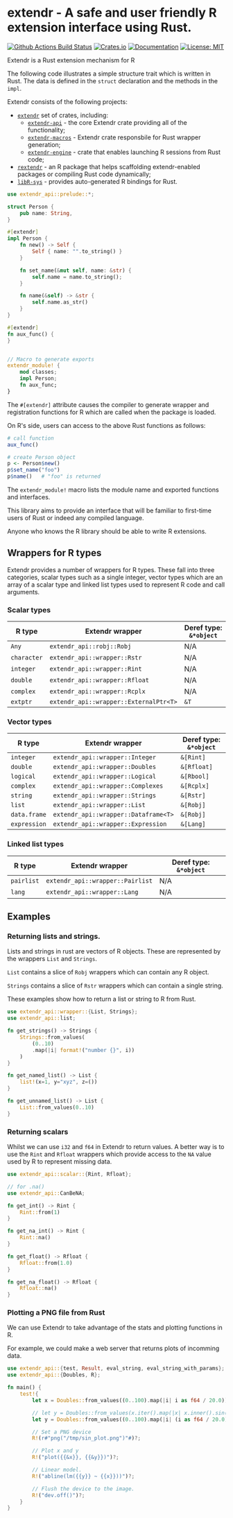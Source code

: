 # extendr - A safe and user friendly R extension interface using Rust.

[![Github Actions Build Status](https://github.com/extendr/extendr/workflows/Tests/badge.svg)](https://github.com/extendr/extendr/actions)
[![Crates.io](https://img.shields.io/crates/v/extendr-api.svg)](https://crates.io/crates/extendr-api)
[![Documentation](https://docs.rs/extendr-api/badge.svg)](https://docs.rs/extendr-api)
[![License: MIT](https://img.shields.io/badge/License-MIT-yellow.svg)](https://opensource.org/licenses/MIT)

Extendr is a Rust extension mechanism for R

The following code illustrates a simple structure trait
which is written in Rust. The data is defined in the `struct`
declaration and the methods in the `impl`.

Extendr consists of the following projects:

* [`extendr`](https://extendr.github.io/extendr) set of crates, including:
  * [`extendr-api`](https://extendr.github.io/extendr/extendr_api) - the core Extendr crate providing all of the functionality;
  * [`extendr-macros`](https://extendr.github.io/extendr/extendr_macros) - Extendr crate responsbile for Rust wrapper generation;
  * [`extendr-engine`](https://extendr.github.io/extendr/extendr_engine) - crate that enables launching R sessions from Rust code;
* [`rextendr`](https://extendr.github.io/rextendr/) - an R package that helps scaffolding extendr-enabled packages or compiling Rust code dynamically;
* [`libR-sys`](https://extendr.github.io/libR-sys) - provides auto-generated R bindings for Rust.

```rust
use extendr_api::prelude::*;

struct Person {
    pub name: String,
}

#[extendr]
impl Person {
    fn new() -> Self {
        Self { name: "".to_string() }
    }

    fn set_name(&mut self, name: &str) {
        self.name = name.to_string();
    }

    fn name(&self) -> &str {
        self.name.as_str()
    }
}

#[extendr]
fn aux_func() {
}


// Macro to generate exports
extendr_module! {
    mod classes;
    impl Person;
    fn aux_func;
}
```

The `#[extendr]` attribute causes the compiler to generate
wrapper and registration functions for R which are called
when the package is loaded.

On R's side, users can access to the above Rust functions as follows:

``` r
# call function
aux_func()

# create Person object
p <- Person$new()
p$set_name("foo")
p$name()   # "foo" is returned
```

The `extendr_module!` macro lists the module name and exported functions
and interfaces.

This library aims to provide an interface that will be familiar to
first-time users of Rust or indeed any compiled language.

Anyone who knows the R library should be able to write R extensions.

## Wrappers for R types

Extendr provides a number of wrappers for R types. These fall into
three categories, scalar types such as a single integer, vector
types which are an array of a scalar type and linked list
types used to represent R code and call arguments.

### Scalar types

R type|Extendr wrapper|Deref type: `&*object`
------|---------------|----------------------
`Any`|`extendr_api::robj::Robj`|N/A
`character`|`extendr_api::wrapper::Rstr`|N/A
`integer`|`extendr_api::wrapper::Rint`|N/A
`double`|`extendr_api::wrapper::Rfloat`|N/A
`complex`|`extendr_api::wrapper::Rcplx`|N/A
`extptr`|`extendr_api::wrapper::ExternalPtr<T>`|`&T`

### Vector types

R type|Extendr wrapper|Deref type: `&*object`
------|---------------|----------------------
`integer`|`extendr_api::wrapper::Integer`|`&[Rint]`
`double`|`extendr_api::wrapper::Doubles`|`&[Rfloat]`
`logical`|`extendr_api::wrapper::Logical`|`&[Rbool]`
`complex`|`extendr_api::wrapper::Complexes`|`&[Rcplx]`
`string`|`extendr_api::wrapper::Strings`|`&[Rstr]`
`list`|`extendr_api::wrapper::List`|`&[Robj]`
`data.frame`|`extendr_api::wrapper::Dataframe<T>`|`&[Robj]`
`expression`|`extendr_api::wrapper::Expression`|`&[Lang]`

### Linked list types

R type|Extendr wrapper|Deref type: `&*object`
------|---------------|----------------------
`pairlist`|`extendr_api::wrapper::Pairlist`|N/A
`lang`|`extendr_api::wrapper::Lang`|N/A

## Examples

### Returning lists and strings.

Lists and strings in rust are vectors of R objects.
These are represented by the wrappers `List` and `Strings`.

`List` contains a slice of `Robj` wrappers which can contain
any R object.

`Strings` contains a slice of `Rstr` wrappers which can
contain a single string.

These examples show how to return a list or string to
R from Rust.

```rust
use extendr_api::wrapper::{List, Strings};
use extendr_api::list;

fn get_strings() -> Strings {
    Strings::from_values(
        (0..10)
        .map(|i| format!("number {}", i))
    )
}

fn get_named_list() -> List {
    list!(x=1, y="xyz", z=())
}

fn get_unnamed_list() -> List {
    List::from_values(0..10)
}
```

### Returning scalars

Whilst we can use `i32` and `f64` in Extendr to return values.
A better way is to use the `Rint` and `Rfloat` wrappers which
provide access to the `NA` value used by R to represent missing
data.

```rust
use extendr_api::scalar::{Rint, Rfloat};

// for .na()
use extendr_api::CanBeNA;

fn get_int() -> Rint {
    Rint::from(1)
}

fn get_na_int() -> Rint {
    Rint::na()
}

fn get_float() -> Rfloat {
    Rfloat::from(1.0)
}

fn get_na_float() -> Rfloat {
    Rfloat::na()
}
```

### Plotting a PNG file from Rust

We can use Extendr to take advantage of the stats and plotting functions
in R.

For example, we could make a web server that returns plots of incomming data.

```rust
use extendr_api::{test, Result, eval_string, eval_string_with_params};
use extendr_api::{Doubles, R};

fn main() {
    test!{
        let x = Doubles::from_values((0..100).map(|i| i as f64 / 20.0));

        // let y = Doubles::from_values(x.iter().map(|x| x.inner().sin()));
        let y = Doubles::from_values((0..100).map(|i| (i as f64 / 20.0).sin()));

        // Set a PNG device
        R!(r#"png("/tmp/sin_plot.png")"#)?;

        // Plot x and y
        R!("plot({{&x}}, {{&y}})")?;

        // Linear model.
        R!("abline(lm({{y}} ~ {{x}}))")?;

        // Flush the device to the image.
        R!("dev.off()")?;
    }
}

```
